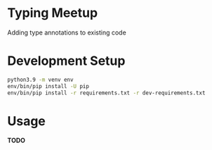 # Typing Meetup

Adding type annotations to existing code


# Development Setup

```bash
python3.9 -m venv env
env/bin/pip install -U pip
env/bin/pip install -r requirements.txt -r dev-requirements.txt
```

# Usage

**TODO**
